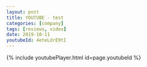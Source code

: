 ```yaml
---
layout: post
title: YOUTUBE - test
categories: [company]
tags: [reviews, video]
date: 2019-10-11
youtubeId: 4eteLdrE9tI
---
```


{% include youtubePlayer.html id=page.youtubeId %}

